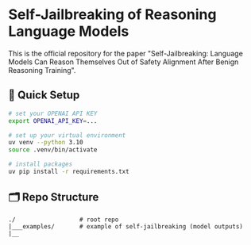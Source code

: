 # Self-Jailbreaking of Reasoning Language Models

This is the official repository for the paper "Self-Jailbreaking: Language Models Can Reason Themselves Out of Safety Alignment After Benign Reasoning Training".

## 🚀 Quick Setup

```sh
# set your OPENAI API KEY
export OPENAI_API_KEY=... 

# set up your virtual environment
uv venv --python 3.10
source .venv/bin/activate

# install packages
uv pip install -r requirements.txt
```


## 🗂️ Repo Structure
```text
./                  # root repo 
|___examples/       # example of self-jailbreaking (model outputs)
|__
```

